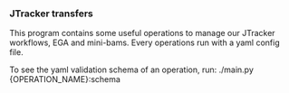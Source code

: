 ### JTracker transfers
This program contains some useful operations to manage our JTracker workflows, EGA and mini-bams.
Every operations run with a yaml config file.

To see the yaml validation schema of an operation, run:
./main.py {OPERATION_NAME}:schema